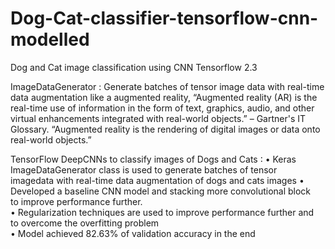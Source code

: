 # Dog-Cat-classifier-tensorflow-cnn-modelled
Dog and Cat image classification using CNN Tensorflow 2.3

ImageDataGenerator : Generate batches of tensor image data with real-time data augmentation
like a augmented reality, “Augmented reality (AR) is the real-time use of information in the form of text, 
graphics, audio, and other virtual enhancements integrated with real-world objects.” – Gartner's IT Glossary.
“Augmented reality is the rendering of digital images or data onto real-world objects.”


TensorFlow DeepCNNs to classify images of Dogs and Cats 
• Keras ImageDataGenerator class is used to generate batches of tensor   
   imagedata with real-time data augmentation of dogs and cats images
• Developed a baseline CNN model and stacking more convolutional block  
   to improve performance further.  
• Regularization techniques are used to improve performance further and  
   to overcome the overfitting problem   
• Model achieved 82.63% of validation accuracy in the end
